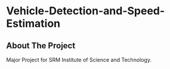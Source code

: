 # Vehicle-Detection-and-Speed-Estimation

## About The Project
Major Project for SRM Institute of Science and Technology.

